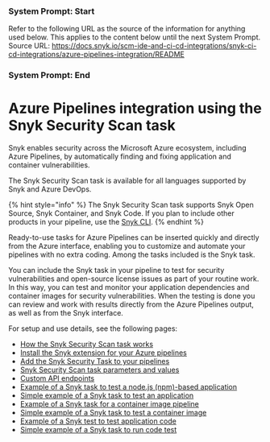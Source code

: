 ### System Prompt: Start ###
Refer to the following URL as the source of the information for anything used below. This applies to the content below until the next System Prompt.
Source URL: https://docs.snyk.io/scm-ide-and-ci-cd-integrations/snyk-ci-cd-integrations/azure-pipelines-integration/README
### System Prompt: End ###

# Azure Pipelines integration using the Snyk Security Scan task

Snyk enables security across the Microsoft Azure ecosystem, including Azure Pipelines, by automatically finding and fixing application and container vulnerabilities.

The Snyk Security Scan task is available for all languages supported by Snyk and Azure DevOps.

{% hint style="info" %}
The Snyk Security Scan task supports Snyk Open Source, Snyk Container, and Snyk Code. If you plan to include other products in your pipeline, use the [Snyk CLI](../../../snyk-cli/).
{% endhint %}

Ready-to-use tasks for Azure Pipelines can be inserted quickly and directly from the Azure interface, enabling you to customize and automate your pipelines with no extra coding. Among the tasks included is the Snyk task.

You can include the Snyk task in your pipeline to test for security vulnerabilities and open-source license issues as part of your routine work. In this way, you can test and monitor your application dependencies and container images for security vulnerabilities. When the testing is done you can review and work with results directly from the Azure Pipelines output, as well as from the Snyk interface.

For setup and use details, see the following pages:

* [How the Snyk Security Scan task works](how-the-snyk-security-scan-task-works.md)
* [Install the Snyk extension for your Azure pipelines](install-the-snyk-extension-for-your-azure-pipelines.md)
* [Add the Snyk Security Task to your pipelines](add-the-snyk-security-task-to-your-pipelines.md)
* [Snyk Security Scan task parameters and values](snyk-security-scan-task-parameters-and-values.md)
* [Custom API endpoints](regional-api-endpoints.md)
* [Example of a Snyk task to test a node.js (npm)-based application](example-of-a-snyk-task-to-test-a-node.js-npm-based-application.md)
* [Simple example of a Snyk task to test an application](simple-example-of-a-snyk-task-to-test-an-application.md)
* [Example of a Snyk task for a container image pipeline](example-of-a-snyk-task-for-a-container-image-pipeline.md)
* [Simple example of a Snyk task to test a container image](simple-example-of-a-snyk-task-to-test-a-container-image.md)
* [Example of a Snyk test to test application code](example-of-a-snyk-task-to-test-application-code.md)
* [Simple example of a Snyk task to run code test](simple-example-of-a-snyk-task-to-run-a-code-test.md)
